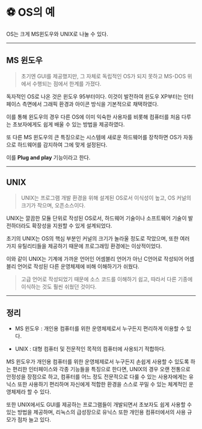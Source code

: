 # ⚽️ OS의 예

OS는 크게 MS윈도우와 UNIX로 나눌 수 있다.

---

## MS 윈도우

> 초기엔 GUI를 제공했지만, 그 자체로 독립적인 OS가 되지 못하고 MS-DOS 위에서 수행되는 점에서 한계를 가졌다.

독자적인 OS로 나온 것은 윈도우 95부터이다.
이것이 발전하여 윈도우 XP부터는 인터페이스 측면에서 그래픽 환경과 아이콘 방식을 기본적으로 채택하였다.

이를 통해 윈도우의 경우 다른 OS에 이미 익숙한 사용자를 비롯해 컴퓨터를 처음 다루는 초보자에게도 쉽게 배울 수 있는 방법을 제공하였다.

또 다른 MS 윈도우의 큰 특징으로는 시스템에 새로운 하드웨어를 장착하면 OS가 자동으로 하드웨어를 감지하여 그에 맞게 설정된다.

이를 **Plug and play** 기능이라고 한다.

---

## UNIX

> UNIX는 프로그램 개발 환경을 위해 설계된 OS로서 이식성이 높고, OS 커널의 크기가 작으며, 오픈소스이다.

UNIX는 깔끔한 모듈 단위로 작성된 OS로서, 하드웨어 기술이나 소프트웨어 기술이 발전하더라도 확장성을 지원할 수 있게 설계되었다.

초기의 UNIX는 OS의 핵심 부분인 커널의 크기가 놀라울 정도로 작았으며, 또한 여러 가지 유틸리티들을 제공하기 때문에 프로그래밍 환경에는 이상적이었다.

이와 같이 UNIX는 기계에 가까운 언어인 어셈블리 언어가 아닌 C언어로 작성되어 어셈블리 언어로 작성된 다른 운영체제에 비해 이해하기가 쉬웠다.

> 고급 언어로 작성되었기 때문에 소스 코드를 이해하기 쉽고, 따라서 다른 기종에 이식하는 것도 훨씬 쉬웠던 것이다.

---

## 정리

- MS 윈도우 : 개인용 컴퓨터를 위한 운영체제로서 누구든지 편리하게 이용할 수 있다.

- UNIX : 대형 컴퓨터 및 전문적인 목적의 컴퓨터에 사용되기 적합하다.

MS 윈도우가 개인용 컴퓨터를 위한 운영체제로서 누구든지 손쉽게 사용할 수 있도록 하는 편리한 인터페이스와 각종 기능들을 특징으로 한다면, UNIX의 경우 오랜 전통으로 안정성을 장점으로 하고, 컴퓨터를 어느 정도 전문적으로 다룰 수 있는 사용자에게는 유닉스 또한 사용하기 편리하며 자신에게 적합한 환경을 스스로 꾸밀 수 있는 체계적인 운영체제라 할 수 있다.

또한 UNIX에서도 GUI를 제공하는 프로그램들이 개발되면서 초보자도 쉽게 사용할 수 있는 방법을 제공하며, 리눅스의 급성장으로 유닉스 또한 개인용 컴퓨터에서의 사용 규모가 점차 늘고 있다.
